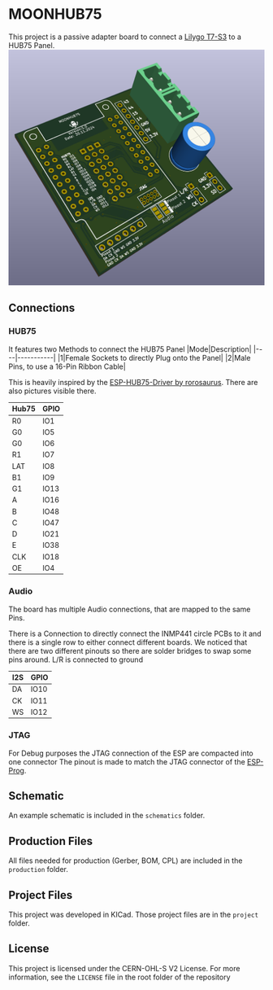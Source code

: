 # MOONHUB75

This project is a passive adapter board to connect a [Lilygo T7-S3](https://lilygo.cc/products/t7-s3) to a HUB75 Panel. 
![adapter](./images/hub75s3.png)
## Connections

### HUB75
It features two Methods to connect the HUB75 Panel
|Mode|Description|
|----|-----------|
|1|Female Sockets to directly Plug onto the Panel|
|2|Male Pins, to use a 16-Pin Ribbon Cable|

This is heavily inspired by the [ESP-HUB75-Driver by rorosaurus](https://github.com/rorosaurus/esp32-hub75-driver/). There are also pictures visible there.

|Hub75|GPIO|
|--|--|
|R0|IO1|
|G0|IO5|
|G0|IO6|
|R1|IO7|
|LAT|IO8|
|B1|IO9|
|G1|IO13|
|A|IO16|
|B|IO48|
|C|IO47|
|D|IO21|
|E|IO38|
|CLK|IO18|
|OE|IO4|

### Audio
The board has multiple Audio connections, that are mapped to the same Pins. 

There is a Connection to directly connect the INMP441 circle PCBs to it and there is a single row to either connect different boards. We noticed that there are two different pinouts so there are solder bridges to swap some pins around. L/R is connected to ground

|I2S|GPIO|
|--|--|
|DA|IO10|
|CK|IO11|
|WS|IO12|

### JTAG

For Debug purposes the JTAG connection of the ESP are compacted into one connector
The pinout is made to match the JTAG connector of the [ESP-Prog](https://docs.espressif.com/projects/esp-iot-solution/en/latest/hw-reference/ESP-Prog_guide.html). 


## Schematic

An example schematic is included in the `schematics` folder.

## Production Files

All files needed for production (Gerber, BOM, CPL) are included in the `production` folder.

## Project Files

This project was developed in KICad. Those project files are in the `project` folder.

## License

This project is licensed under the CERN-OHL-S V2 License. For more information, see the `LICENSE` file in the root folder of the repository